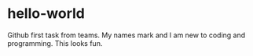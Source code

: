 # hello-world
Github first task from teams. 
My names mark and I am new to coding and programming. This looks fun. 

